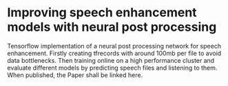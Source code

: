 # Improving speech enhancement models with neural post processing

Tensorflow implementation of a neural post processing network for speech enhancement. Firstly creating tfrecords with around 100mb per file to avoid data bottlenecks. Then training online on a high performance cluster and evaluate different models by predicting speech files and listening to them. When published, the Paper shall be linked here.

